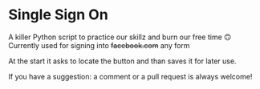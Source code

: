 # Single Sign On

A killer Python script to practice our skillz and burn our free time 🙃
Currently used for signing into ~~facebook.com~~ any form

At the start it asks to locate the button and than saves it for later use.

If you have a suggestion: a comment or a pull request is always welcome!
